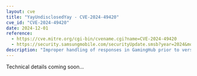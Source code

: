 ```yaml
---
layout: cve
title: "YayUndisclosedYay - CVE-2024-49420"
cve_id: "CVE-2024-49420"
date: 2024-12-01
reference: 
  - https://cve.mitre.org/cgi-bin/cvename.cgi?name=CVE-2024-49420
  - https://security.samsungmobile.com/securityUpdate.smsb?year=2024&month=12
description: "Improper handling of responses in GamingHub prior to version 6.1.04.6 in Korea, 7.1.03.7 in Global allows remote attackers to launch arbitrary activity."
---
```


Technical details coming soon...